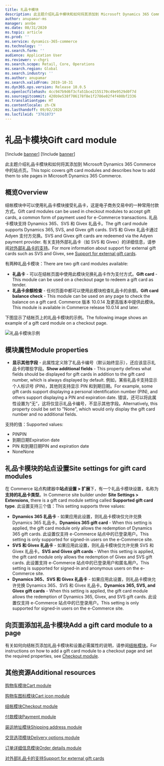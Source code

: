 ```yaml
---
title: 礼品卡模块
description: 此主题介绍礼品卡模块和如何将其添加到 Microsoft Dynamics 365 Commerce 中的站点页。
author: anupamar-ms
manager: annbe
ms.date: 08/31/2020
ms.topic: article
ms.prod: ''
ms.service: dynamics-365-commerce
ms.technology: ''
ms.search.form: ''
audience: Application User
ms.reviewer: v-chgri
ms.search.scope: Retail, Core, Operations
ms.search.region: Global
ms.search.industry: ''
ms.author: anupamar
ms.search.validFrom: 2019-10-31
ms.dyn365.ops.version: Release 10.0.5
ms.openlocfilehash: 4cc947b9d6f3cfa51bce2155170c49e9529d0f7d
ms.sourcegitcommit: 420b9e538f706178f8e1f2786e02f4f400bf2336
ms.translationtype: HT
ms.contentlocale: zh-CN
ms.lasthandoff: 09/02/2020
ms.locfileid: "3761073"
---
```

# <a name="gift-card-module"></a><span data-ttu-id="d5356-103">礼品卡模块</span><span class="sxs-lookup"><span data-stu-id="d5356-103">Gift card module</span></span>

[!include [banner](includes/banner.md)]
[!include [banner](includes/preview-banner.md)]

<span data-ttu-id="d5356-104">此主题介绍礼品卡模块和如何将其添加到 Microsoft Dynamics 365 Commerce 中的站点页。</span><span class="sxs-lookup"><span data-stu-id="d5356-104">This topic covers gift card modules and describes how to add them to site pages in Microsoft Dynamics 365 Commerce.</span></span>

## <a name="overview"></a><span data-ttu-id="d5356-105">概览</span><span class="sxs-lookup"><span data-stu-id="d5356-105">Overview</span></span>

<span data-ttu-id="d5356-106">结帐模块中可以使用礼品卡模块接受礼品卡，这是电子商务交易中的一种常用付款方式。</span><span class="sxs-lookup"><span data-stu-id="d5356-106">Gift card modules can be used in checkout modules to accept gift cards, a common form of payment used for e-Commerce transactions.</span></span> <span data-ttu-id="d5356-107">礼品卡模块支持 Dynamics 365、SVS 和 Givex 礼品卡。</span><span class="sxs-lookup"><span data-stu-id="d5356-107">The gift card module supports Dynamics 365, SVS, and Givex gift cards.</span></span> <span data-ttu-id="d5356-108">SVS 和 Givex 礼品卡通过 Adyen 支付方兑换。</span><span class="sxs-lookup"><span data-stu-id="d5356-108">SVS and Givex gift cards are redeemed via the Adyen payment provider.</span></span> <span data-ttu-id="d5356-109">有关支持外部礼品卡（如 SVS 和 Givex）的详细信息，请参阅[对外部礼品卡的支持](./dev-itpro/gift-card.md)。</span><span class="sxs-lookup"><span data-stu-id="d5356-109">For more information about support for external gift cards such as SVS and Givex, see [Support for external gift cards](./dev-itpro/gift-card.md).</span></span>

<span data-ttu-id="d5356-110">有两种礼品卡模块：</span><span class="sxs-lookup"><span data-stu-id="d5356-110">There are two gift card modules available:</span></span>

- <span data-ttu-id="d5356-111">**礼品卡** - 可以在结帐页面中使用此模块兑换礼品卡作为支付方式。</span><span class="sxs-lookup"><span data-stu-id="d5356-111">**Gift card** - This module can be used on a checkout page to redeem a gift card as tender.</span></span> 
- <span data-ttu-id="d5356-112">**礼品卡余额检查** - 任何页面中都可以使用此模块检查礼品卡的余额。</span><span class="sxs-lookup"><span data-stu-id="d5356-112">**Gift card balance check** - This module can be used on any page to check the balance on a gift card.</span></span> <span data-ttu-id="d5356-113">Commerce 版本 10.0.14 及更高版本中提供此模块。</span><span class="sxs-lookup"><span data-stu-id="d5356-113">This module is available in Commerce release 10.0.14 and later.</span></span>

<span data-ttu-id="d5356-114">下图显示了结帐页上的礼品卡模块的示例。</span><span class="sxs-lookup"><span data-stu-id="d5356-114">The following image shows an example of a gift card module on a checkout page.</span></span>

![礼品卡模块示例](./media/ecommerce-giftcard.PNG)

## <a name="module-properties"></a><span data-ttu-id="d5356-116">模块属性</span><span class="sxs-lookup"><span data-stu-id="d5356-116">Module properties</span></span>

- <span data-ttu-id="d5356-117">**显示其他字段** - 此属性定义除了礼品卡编号（默认始终显示），还应该显示礼品卡的哪些字段。</span><span class="sxs-lookup"><span data-stu-id="d5356-117">**Show additional fields** - This property defines what fields should be displayed for gift cards in addition to the gift card number, which is always displayed by default.</span></span> <span data-ttu-id="d5356-118">例如，某些礼品卡支持显示个人标识号 (PIN)，其他则支持显示 PIN 和到期日期。</span><span class="sxs-lookup"><span data-stu-id="d5356-118">For example, some gift cards support displaying a personal identification number (PIN), and others support displaying a PIN and expiration date.</span></span> <span data-ttu-id="d5356-119">错误，还可以将此属性设置为“无”，这将仅显示礼品卡编号，不显示其他字段。</span><span class="sxs-lookup"><span data-stu-id="d5356-119">Alternatively, this property could be set to "None", which would only display the gift card number and no additional fields.</span></span>

<span data-ttu-id="d5356-120">支持的值：</span><span class="sxs-lookup"><span data-stu-id="d5356-120">Supported values:</span></span>
-   <span data-ttu-id="d5356-121">PIN</span><span class="sxs-lookup"><span data-stu-id="d5356-121">PIN</span></span>
-   <span data-ttu-id="d5356-122">到期日期</span><span class="sxs-lookup"><span data-stu-id="d5356-122">Expiration date</span></span>
-   <span data-ttu-id="d5356-123">PIN 和到期日期</span><span class="sxs-lookup"><span data-stu-id="d5356-123">PIN and expiration date</span></span> 
-   <span data-ttu-id="d5356-124">None</span><span class="sxs-lookup"><span data-stu-id="d5356-124">None</span></span>

## <a name="site-settings-for-gift-card-modules"></a><span data-ttu-id="d5356-125">礼品卡模块的站点设置</span><span class="sxs-lookup"><span data-stu-id="d5356-125">Site settings for gift card modules</span></span>

<span data-ttu-id="d5356-126">在 Commerce 站点构建器中**站点设置 \> 扩展**下，有一个礼品卡模块设置，名称为**支持的礼品卡类型**。</span><span class="sxs-lookup"><span data-stu-id="d5356-126">In Commerce site builder under **Site Settings \> Extensions**, there is a gift card module setting called **Supported gift card type**.</span></span> <span data-ttu-id="d5356-127">此设置支持三个值：</span><span class="sxs-lookup"><span data-stu-id="d5356-127">This setting supports three values:</span></span>
- <span data-ttu-id="d5356-128">**Dynamics 365 礼品卡** - 如果应用此设置，则礼品卡模块仅允许兑换 Dynamics 365 礼品卡。</span><span class="sxs-lookup"><span data-stu-id="d5356-128">**Dynamics 365 gift card** - When this setting is applied, the gift card module only allows the redemption of Dynamics 365 gift cards.</span></span> <span data-ttu-id="d5356-129">此设置仅支持 e-Commerce 站点中的已登录用户。</span><span class="sxs-lookup"><span data-stu-id="d5356-129">This setting is only supported for signed-in users on the e-Commerce site.</span></span>
- <span data-ttu-id="d5356-130">**SVS 和 Givex 礼品卡** - 如果应用此设置，则礼品卡模块仅允许兑换 SVS 和 Givex 礼品卡。</span><span class="sxs-lookup"><span data-stu-id="d5356-130">**SVS and Givex gift cards** - When this setting is applied, the gift card module only allows the redemption of Givex and SVS gift cards.</span></span> <span data-ttu-id="d5356-131">此设置支持 e-Commerce 站点中的已登录用户和匿名用户。</span><span class="sxs-lookup"><span data-stu-id="d5356-131">This setting is supported for signed-in and anonymous users on the e-Commerce site.</span></span>
- <span data-ttu-id="d5356-132">**Dynamics 365、SVS 和 Givex 礼品卡** - 如果应用此设置，则礼品卡模块允许兑换 Dynamics 365、SVS 和 Givex 礼品卡。</span><span class="sxs-lookup"><span data-stu-id="d5356-132">**Dynamics 365, SVS, and Givex gift cards** - When this setting is applied, the gift card module allows the redemption of Dynamics 365, Givex, and SVS gift cards.</span></span> <span data-ttu-id="d5356-133">此设置仅支持 e-Commerce 站点中的已登录用户。</span><span class="sxs-lookup"><span data-stu-id="d5356-133">This setting is only supported for signed-in users on the e-Commerce site.</span></span>

## <a name="add-a-gift-card-module-to-a-page"></a><span data-ttu-id="d5356-134">向页面添加礼品卡模块</span><span class="sxs-lookup"><span data-stu-id="d5356-134">Add a gift card module to a page</span></span>

<span data-ttu-id="d5356-135">有关如何向结帐页添加礼品卡模块和设置必需属性的说明，请参阅[结帐模块](add-checkout-module.md)。</span><span class="sxs-lookup"><span data-stu-id="d5356-135">For instructions on how to add a gift card module to a checkout page and set the required properties, see [Checkout module](add-checkout-module.md).</span></span>

## <a name="additional-resources"></a><span data-ttu-id="d5356-136">其他资源</span><span class="sxs-lookup"><span data-stu-id="d5356-136">Additional resources</span></span>

[<span data-ttu-id="d5356-137">购物车模块</span><span class="sxs-lookup"><span data-stu-id="d5356-137">Cart module</span></span>](add-cart-module.md)

[<span data-ttu-id="d5356-138">购物车图标模块</span><span class="sxs-lookup"><span data-stu-id="d5356-138">Cart icon module</span></span>](cart-icon-module.md)

[<span data-ttu-id="d5356-139">结帐模块</span><span class="sxs-lookup"><span data-stu-id="d5356-139">Checkout module</span></span>](add-checkout-module.md)

[<span data-ttu-id="d5356-140">付款模块</span><span class="sxs-lookup"><span data-stu-id="d5356-140">Payment module</span></span>](payment-module.md)

[<span data-ttu-id="d5356-141">装运地址模块</span><span class="sxs-lookup"><span data-stu-id="d5356-141">Shipping address module</span></span>](ship-address-module.md)

[<span data-ttu-id="d5356-142">交货选项模块</span><span class="sxs-lookup"><span data-stu-id="d5356-142">Delivery options module</span></span>](delivery-options-module.md)

[<span data-ttu-id="d5356-143">订单详细信息模块</span><span class="sxs-lookup"><span data-stu-id="d5356-143">Order details module</span></span>](order-confirmation-module.md)

[<span data-ttu-id="d5356-144">对外部礼品卡的支持</span><span class="sxs-lookup"><span data-stu-id="d5356-144">Support for external gift cards</span></span>](./dev-itpro/gift-card.md)
